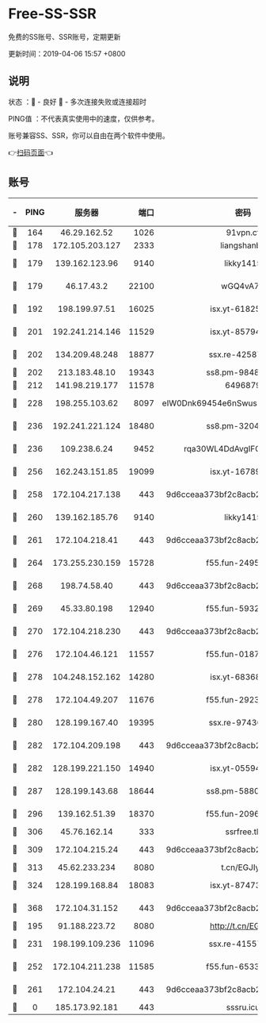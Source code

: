 # Free-SS-SSR

免费的SS账号、SSR账号，定期更新

更新时间：2019-04-06 15:57 +0800

## 说明

状态     ：🙂 - 良好 🙁 - 多次连接失败或连接超时

PING值   ：不代表真实使用中的速度，仅供参考。

账号兼容SS、SSR，你可以自由在两个软件中使用。

👉[扫码页面](https://liesauer.github.io/Free-SS-SSR/)👈

## 账号

|-|PING|服务器|端口|密码|加密方式|区域|
|:----:|:----:|:-----:|-----:|:----:|:----:|:----:|
|🙂|164|46.29.162.52|1026|91vpn.cf|rc4-md5|RU|
|🙂|178|172.105.203.127|2333|liangshanbo|chacha20|JP|
|🙂|179|139.162.123.96|9140|likky1415|aes-256-cfb|JP|
|🙂|179|46.17.43.2|22100|wGQ4vA7D|aes-256-gcm|RU|
|🙂|192|198.199.97.51|16025|isx.yt-61825753|aes-256-cfb|US|
|🙂|201|192.241.214.146|11529|isx.yt-85794226|aes-256-cfb|US|
|🙂|202|134.209.48.248|18877|ssx.re-42587403|aes-256-cfb|US|
|🙂|202|213.183.48.10|19343|ss8.pm-98489424|rc4-md5|RU|
|🙂|212|141.98.219.177|11578|6496879|chacha20|US|
|🙂|228|198.255.103.62|8097|eIW0Dnk69454e6nSwuspv9DmS201tQ0D|aes-256-cfb|US|
|🙂|236|192.241.221.124|18480|ss8.pm-32044618|aes-256-cfb|US|
|🙂|236|109.238.6.24|9452|rqa30WL4DdAvgIFG6Fs3znzTa|aes-256-cfb|FR|
|🙂|256|162.243.151.85|19099|isx.yt-16789581|aes-256-cfb|US|
|🙂|258|172.104.217.138|443|9d6cceaa373bf2c8acb22e60b6a58be6|aes-256-cfb|US|
|🙂|260|139.162.185.76|9140|likky1415|aes-256-cfb|DE|
|🙂|261|172.104.218.41|443|9d6cceaa373bf2c8acb22e60b6a58be6|aes-256-cfb|US|
|🙂|264|173.255.230.159|15728|f55.fun-24959941|aes-256-cfb|US|
|🙂|268|198.74.58.40|443|9d6cceaa373bf2c8acb22e60b6a58be6|aes-256-cfb|US|
|🙂|269|45.33.80.198|12940|f55.fun-59324256|aes-256-cfb|US|
|🙂|270|172.104.218.230|443|9d6cceaa373bf2c8acb22e60b6a58be6|aes-256-cfb|US|
|🙂|276|172.104.46.121|11557|f55.fun-01871509|aes-256-cfb|SG|
|🙂|278|104.248.152.162|14280|isx.yt-68368719|aes-256-cfb|SG|
|🙂|278|172.104.49.207|11676|f55.fun-29234040|aes-256-cfb|SG|
|🙂|280|128.199.167.40|19395|ssx.re-97436053|aes-256-cfb|SG|
|🙂|282|172.104.209.198|443|9d6cceaa373bf2c8acb22e60b6a58be6|aes-256-cfb|US|
|🙂|282|128.199.221.150|14940|isx.yt-05594016|aes-256-cfb|SG|
|🙂|287|128.199.143.68|18644|ss8.pm-58805448|aes-256-cfb|SG|
|🙂|296|139.162.51.39|18370|f55.fun-20968647|aes-256-cfb|SG|
|🙂|306|45.76.162.14|333|ssrfree.tk|rc4|SG|
|🙂|309|172.104.215.24|443|9d6cceaa373bf2c8acb22e60b6a58be6|aes-256-cfb|US|
|🙂|313|45.62.233.234|8080|t.cn/EGJIyrl|rc4-md5|CA|
|🙂|324|128.199.168.84|18083|isx.yt-87473888|aes-256-cfb|SG|
|🙂|368|172.104.31.152|443|9d6cceaa373bf2c8acb22e60b6a58be6|aes-256-cfb|US|
|🙂|195|91.188.223.72|8080|http://t.cn/EGJIyrl|rc4-md5|RU|
|🙂|231|198.199.109.236|11096|ssx.re-41557165|aes-256-cfb|US|
|🙂|252|172.104.211.238|11585|f55.fun-65338054|aes-256-cfb|US|
|🙂|261|172.104.24.21|443|9d6cceaa373bf2c8acb22e60b6a58be6|aes-256-cfb|US|
|🙁|0|185.173.92.181|443|sssru.icu|rc4-md5|RU|
